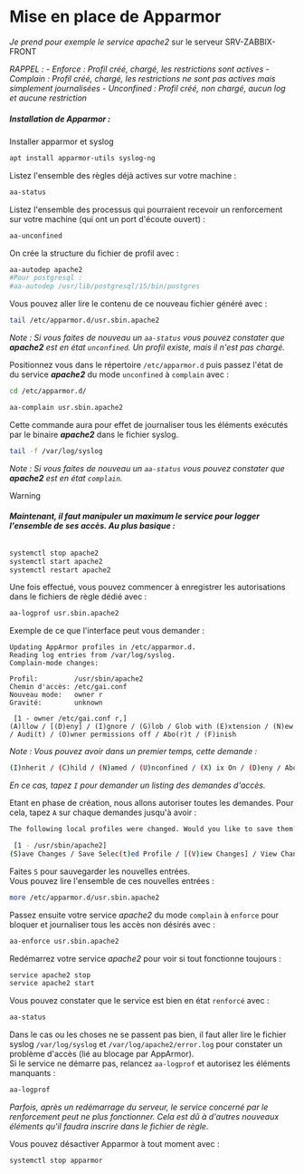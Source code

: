 
# Mise en place de Apparmor

*Je prend pour exemple le service apache2* sur le serveur SRV-ZABBIX-FRONT

*RAPPEL :*
*- Enforce : Profil créé, chargé, les restrictions sont actives*
*- Complain : Profil créé, chargé, les restrictions ne sont pas actives mais simplement journalisées*
*- Unconfined : Profil créé, non chargé, aucun log et aucune restriction*

##### Installation de Apparmor : 

Installer apparmor et syslog

```bash
apt install apparmor-utils syslog-ng
```

Listez l'ensemble des règles déjà actives sur votre machine :

```bash
aa-status
```

Listez l'ensemble des processus qui pourraient recevoir un renforcement sur votre machine (qui ont un port d'écoute ouvert) :

```bash
aa-unconfined
```

On crée la structure du fichier de profil avec :

```bash
aa-autodep apache2
#Pour postgresql :
#aa-autodep /usr/lib/postgresql/15/bin/postgres
```

Vous pouvez aller lire le contenu de ce nouveau fichier généré avec :

```bash
tail /etc/apparmor.d/usr.sbin.apache2
```

_Note : Si vous faites de nouveau un `aa-status` vous pouvez constater que **apache2** est en état `unconfined`. Un profil existe, mais il n'est pas chargé._  

Positionnez vous dans le répertoire `/etc/apparmor.d` puis passez l'état de du service ***apache2*** du mode `unconfined` à `complain` avec :

```bash
cd /etc/apparmor.d/

aa-complain usr.sbin.apache2
```

Cette commande aura pour effet de journaliser tous les éléments exécutés par le binaire ***apache2*** dans le fichier syslog.

```bash
tail -f /var/log/syslog
```

_Note : Si vous faites de nouveau un `aa-status` vous pouvez constater que ***apache2*** est en état `complain`._  

> [!WARNING]
>  ###### **Maintenant, il faut manipuler un maximum le service pour logger l'ensemble de ses accès. Au plus basique :**

```bash
systemctl stop apache2
systemctl start apache2
systemctl restart apache2
```

Une fois effectué, vous pouvez commencer à enregistrer les autorisations dans le fichiers de règle dédié avec :

```bash
aa-logprof usr.sbin.apache2
```

Exemple de ce que l'interface peut vous demander :

```
Updating AppArmor profiles in /etc/apparmor.d.
Reading log entries from /var/log/syslog.
Complain-mode changes:

Profil:         /usr/sbin/apache2
Chemin d'accès: /etc/gai.conf
Nouveau mode:   owner r
Gravité:        unknown

 [1 - owner /etc/gai.conf r,]
(A)llow / [(D)eny] / (I)gnore / (G)lob / Glob with (E)xtension / (N)ew / Audi(t) / (O)wner permissions off / Abo(r)t / (F)inish
```

_Note : Vous pouvez avoir dans un premier temps, cette demande :_

```bash
(I)nherit / (C)hild / (N)amed / (U)nconfined / (X) ix On / (D)eny / Abo(r)t / (F)inish
```

_En ce cas, tapez `I` pour demander un listing des demandes d'accès._

Etant en phase de création, nous allons autoriser toutes les demandes. Pour cela, tapez `A` sur chaque demandes jusqu'à avoir :

```bash
The following local profiles were changed. Would you like to save them?

 [1 - /usr/sbin/apache2]
(S)ave Changes / Save Selec(t)ed Profile / [(V)iew Changes] / View Changes b/w (C)lean profiles / Abo(r)t
```

Faites `S` pour sauvegarder les nouvelles entrées.  
Vous pouvez lire l'ensemble de ces nouvelles entrées :

```bash
more /etc/apparmor.d/usr.sbin.apache2
```

Passez ensuite votre service *apache2* du mode `complain` à `enforce` pour bloquer et journaliser tous les accès non désirés avec :

```bash
aa-enforce usr.sbin.apache2
```

Redémarrez votre service *apache2* pour voir si tout fonctionne toujours :

```bash
service apache2 stop
service apache2 start
```

Vous pouvez constater que le service est bien en état `renforcé` avec :

```bash
aa-status
```

Dans le cas ou les choses ne se passent pas bien, il faut aller lire le fichier syslog `/var/log/syslog` et `/var/log/apache2/error.log` pour constater un problème d'accès (lié au blocage par AppArmor).  
Si le service ne démarre pas, relancez `aa-logprof` et autorisez les éléments manquants :

```bash
aa-logprof
```

*Parfois, après un redémarrage du serveur, le service concerné par le renforcement peut ne plus fonctionner. Cela est dû à d'autres nouveaux éléments qu'il faudra inscrire dans le fichier de règle.*

Vous pouvez désactiver Apparmor à tout moment avec : 

```bash
systemctl stop apparmor
```